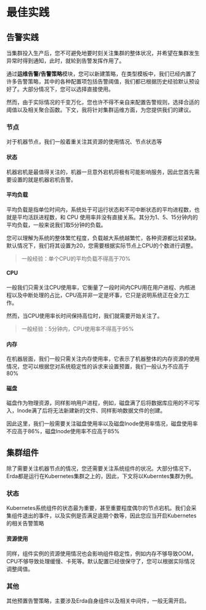 # 最佳实践



## 告警实践

当集群投入生产后，您不可避免地要时刻关注集群的整体状况，并希望在集群发生异常时得到通知，此时，就轮到告警发挥作用了。

通过**运维告警/告警策略**模块，您可以新建策略，在类型模板中，我们已经内置了许多告警策略，其中的各种配置项包括告警阈值，我们都已根据历史经验默认预设好了。大部分情况下，您可以选择直接使用。

然而，由于实际情况的千变万化，您也许不得不亲自来配置告警规则，选择合适的阈值以及相关聚合函数。下文，我将针对集群运维方面，为您提供我们的建议。

### 节点

对于机器节点，我们一般着重关注其资源的使用情况、节点状态等

#### 状态

机器宕机是最值得关注的，机器一旦意外宕机将极有可能影响服务，因此您首先需要设置的就是机器宕机告警。

#### 平均负载

平均负载是指单位时间内，系统处于可运行状态和不可中断状态的平均进程数，也就是平均活跃进程数，和 CPU 使用率并没有直接关系。其分为1、5、15分钟内的平均负载，一般来说我们取5分钟的负载。

您可以理解为系统的整体繁忙程度，负载越大系统越繁忙，各种资源都比较紧缺。默认情况下，我们将其设置为20，您需要根据实际节点上CPU的个数进行调整。

> 一般经验：单个CPU的平均负载不得高于70%

#### CPU

一般我们只需关注CPU使用率，它衡量了一段时间内CPU用在用户进程、内核进程以及中断处理的占比，CPU高并非一定是坏事，它只是说明系统正在全力工作。

然而，当CPU使用率长时间保持高位时，我们就需要开始关注了。

> 一般经验：5分钟内，CPU使用率不得高于95%

#### 内存

在机器层面，我们一般只需关注内存使用率，它表示了机器整体的内存资源的使用情况，您可以根据您对系统稳定性的诉求来设置预置，我们一般认为不应高于80%

#### 磁盘

磁盘作为物理资源，同样影响用户进程，例如，磁盘满了后将数据库应用的不可写入，Inode满了后将无法新建新的文件、同样影响数据文件的创建。

因此这里，我们一般需要关注磁盘使用率以及磁盘Inode使用率情况，磁盘使用率不应高于86%，磁盘Inode使用率不应高于85%

## 集群组件

除了需要关注机器节点的情况，您还需要关注系统组件的状况。大部分情况下，Erda都是运行在Kubernetes集群之上的，因此，下文将以Kuberntes集群为例。

### 状态

Kubernetes系统组件的状态最为重要，甚至重要程度偶尔的节点宕机。我们会采集组件退出的事件，以及实例是否满足逾期个数等，因此您应当开启Kubernetes的相关告警策略

#### 资源使用

同样，组件实例的资源使用情况也会影响组件稳定性，例如内存不够导致OOM，CPU不够导致处理缓慢、卡死等。默认配置已经很保守了，您可以根据实际情况调整阈值。

### 其他

其他预置告警策略，主要涉及Erda自身组件以及相关中间件，一般无需开启。

